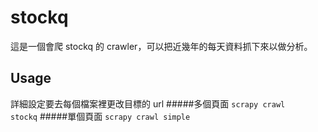 # stockq
這是一個會爬 stockq 的 crawler，可以把近幾年的每天資料抓下來以做分析。
## Usage
詳細設定要去每個檔案裡更改目標的 url
#####多個頁面
<code>scrapy crawl stockq</code>
#####單個頁面
<code>scrapy crawl simple</code>